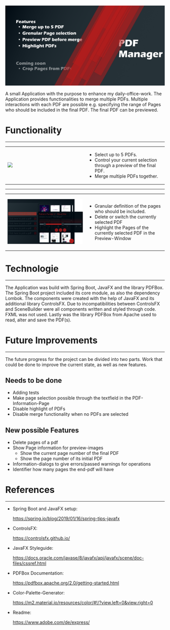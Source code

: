 ![](images/Banner.png)

A small Application with the purpose to enhance my daily-office-work. The Application provides functionalities
to merge multiple PDFs. Multiple interactions with each PDF are possible e.g. specifying
the range of Pages who should be included in the final PDF.
The final PDF can be previewed.

# Functionality
__________

<table border="0">
  <tr style="border:none;">
  <td style="border:none;" width="50%">

  ![](images/Merge.gif)

  </td>
  <td style="border: none;">
  <ul>
  <li>Select up to 5 PDFs.</li>
  <li>Control your current selection through a preview of the final PDF.</li>
  <li>Merge multiple PDFs together.</li>
  </ul>
  </td>
  </tr>
</table>

__________

<table border="0">
  <tr style="border:none;">
  <td style="border:none;" width="50%">

![](images/Pdf-Information.png)

  </td>
  <td style="border: none;">
  <ul>
  <li>Granular definition of the pages who should be included.</li>
  <li>Delete or switch the currently selected PDF</li>
  <li>Highlight the Pages of the currently selected PDF in the Preview-Window</li>
  </ul>
  </td>
  </tr>
</table>

# Technologie

__________
The Application was build with Spring Boot, JavaFX and the library PDFBox.
The Spring Boot project included its core module, as also the dependency Lombok.
The components were created with the help of JavaFX and its additional library ControlsFX.
Due to incompatibilities between ControlsFX and SceneBuilder were all components written and styled through code. FXML was not used.
Lastly was the library PDFBox from Apache used to read, alter and save the PDF(s).

# Future Improvements
__________
The future progress for the project can be divided into two parts. Work that could be done to improve the current state,
as well as new features.

## Needs to be done
- Adding tests
- Make page selection possible through the textfield in the PDF-Information-Page
- Disable highlight of PDFs
- Disable merge functionality when no PDFs are selected

## New possible Features
- Delete pages of a pdf
- Show Page information for preview-images
    - Show the current page number of the final PDF
    - Show the page number of its initial PDF
- Information-dialogs to give errors/passed warnings for operations
- Identifier how many pages the end-pdf will have

    
# References
__________
- Spring Boot and JavaFX setup:
  
  https://spring.io/blog/2019/01/16/spring-tips-javafx

- ControlsFX:

  https://controlsfx.github.io/

- JavaFX Styleguide:

  https://docs.oracle.com/javase/8/javafx/api/javafx/scene/doc-files/cssref.html

- PDFBox Documentation:

  https://pdfbox.apache.org/2.0/getting-started.html

- Color-Palette-Generator:

  https://m2.material.io/resources/color/#!/?view.left=0&view.right=0

- Readme:

  https://www.adobe.com/de/express/